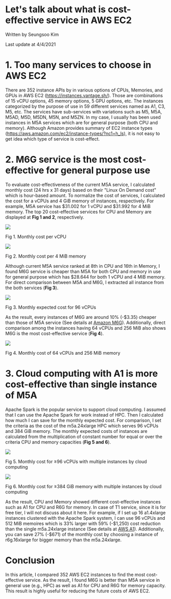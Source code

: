 # Let's talk about what is cost-effective service in AWS EC2

Written by Seungsoo Kim

Last update at 4/4/2021



# 1. Too many services to choose in AWS EC2

There are 352 instance APIs by in various options of CPUs, Memories, and GPUs in AWS EC2 (https://instances.vantage.sh/). Those are combinations of 15 vCPU options, 45 memory options, 5 GPU options, etc. The instances categorized by the purpose of use in 59 different services named as A1, C3, M5, etc. The services have sub-services with variations such as M5, M5A, M5AD, M5D, M5DN, M5N, and M5ZN. In my case, I usually has been used instances in M5A services which are for general purpose (both CPU and memory). Although Amazon provides summary of EC2 instance types (https://aws.amazon.com/ec2/instance-types/?nc1=h_ls), it is not easy to get idea which type of service is cost-effect.



# 2. M6G service is the most cost-effective for general purpose use

To evaluate cost-effectiveness of the current M5A service, I calculated monthly cost (24 hrs x 31 days) based on their "Linux On Demand cost" which is hour-based amount. To normalize the cost of services, I calculated the cost for a vCPUs and 4 GiB memory of instances, respectively. For example, M5A service has \$31.002 for 1 vCPU and \$31.992 for 4 MiB memory. The top 20 cost-effective services for CPU and Memory are displayed at **Fig 1 and 2**, respectively.

![](figs/Fig1.png)

Fig 1. Monthly cost per vCPU

![](figs/Fig2.png)

Fig 2. Monthly cost per 4 MiB memory



Although current M5A service ranked at 8th in CPU and 16th in Memory, I found M6G service is cheaper than M5A for both CPU and memory in use for general purpose which has \$28.644 for both 1 vCPU and 4 MiB memory. For direct comparison between M5A and M6G, I extracted all instance from the both services (**Fig 3**).

![](figs/Fig3.png)

Fig 3. Monthly expected cost for 96 vCPUs



As the result, every instances of M6G are around 10% (-\$3.35) cheaper than those of M5A service (See details at [Amazon M6G](https://aws.amazon.com/ec2/instance-types/m6/?nc1=h_ls)). Additionally, direct comparison among the instances having 64 vCPUs and 256 MiB also shows M6G is the most cost-effective service (**Fig 4**).

![](figs/Fig4.png)

Fig 4. Monthly cost of 64 vCPUs and 256 MiB memory



# 3. Cloud computing with A1 is more cost-effective than single instance of M5A

Apache Spark is the popular service to support cloud computing. I assumed that I can use the Apache Spark for work instead of HPC. Then I calculated how much I can save for the monthly expected cost. For comparison, I set the criteria as the cost of the m5a.24xlarge HPC which serves 96 vCPUs and 384 GiB memory. The monthly expected costs of instances are calculated from the multiplication of constant number for equal or over the criteria CPU and memory capacities (**Fig 5 and 6**).

![](figs/Fig5.png)

Fig 5. Monthly cost for ≥96 vCPUs with multiple instances by cloud computing

![](figs/Fig6.png)

Fig 6. Monthly cost for ≥384 GiB memory with multiple instances by cloud computing



As the result, CPU and Memory showed different cost-effective instances such as A1 for CPU and R6G for memory. In case of T1 service, since it is for free tier, I will not discuss about it here. For example, if I set up 16 a1.4xlarge instances clustered with the Apache Spark system, I can use 96 vCPUs and 512 MiB memoires which is 33% larger with 59% (-\$1,250) cost reduction than the single m5a.24xlarge instance (See details at [AWS A1](https://aws.amazon.com/ec2/instance-types/a1/?nc1=h_ls)). Additionally, you can save 27% (-\$671) of the monthly cost by choosing a instance of r6g.16xlarge for bigger memory than the m5a.24xlarge.



# Conclusion

In this article, I compared 352 AWS EC2 instances to find the most cost-effective service. As the result, I found M6G is better than M5A service in general use (e.g., HPC) as well as A1 for CPU and R6G for memory capacity. This result is highly useful for reducing the future costs of AWS EC2.

